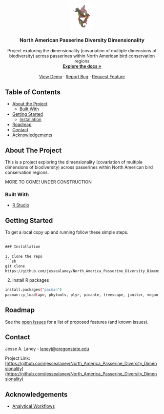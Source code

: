 <!-- PROJECT LOGO -->

<br />
<p align="center">
  <a href="https://github.com/jessealaney/North_America_Passerine_Diversity_Dimensionality">
    <img src="na_pass_logo.png" alt="Logo" width="80" height="80">
  </a>

  <h3 align="center">North American Passerine Diversity Dimensionality</h3>

  <p align="center">
    Project exploring the dimensionality (covariation of multiple dimensions of biodiversity) across passerines within North American bird conservation regions
    <br />
    <a href="https://github.com/jessealaney/North_America_Passerine_Diversity_Dimensionality"><strong>Explore the docs »</strong></a>
    <br />
    <br />
    <a href="https://github.com/jessealaney/North_America_Passerine_Diversity_Dimensionality">View Demo</a>
    ·
    <a href="https://github.com/jessealaney/North_America_Passerine_Diversity_Dimensionality/issues">Report Bug</a>
    ·
    <a href="https://github.com/jessealaney/North_America_Passerine_Diversity_Dimensionality/issues">Request Feature</a>
  </p>
</p>



<!-- TABLE OF CONTENTS -->
## Table of Contents

* [About the Project](#about-the-project)
  * [Built With](#built-with)
* [Getting Started](#getting-started)
  * [Installation](#installation)
* [Roadmap](#roadmap)
* [Contact](#contact)
* [Acknowledgements](#acknowledgements)


<!-- ABOUT THE PROJECT -->
## About The Project

This is a project exploring the dimensionality (covariation of multiple dimensions of biodiversity) across passerines within North American bird conservation regions.

MORE TO COME! UNDER CONSTRUCTION

### Built With

* [R Studio](https://rstudio.com/)


<!-- GETTING STARTED -->
## Getting Started

To get a local copy up and running follow these simple steps.
```

### Installation

1. Clone the repo
```sh
git clone https://github.com/jessealaney/North_America_Passerine_Diversity_Dimensionality.git
```
2. Install R packages
```sh
install.packages("pacman") 
pacman::p_load(ape, phytools, plyr, picante, treescape, janitor, vegan, pez, FD, classInt, tibble,phyloregion, data.table, tools, tidyr, dplyr)
```

<!-- ROADMAP -->
## Roadmap

See the [open issues](https://github.com/jessealaney/North_America_Passerine_Diversity_Dimensionality/issues) for a list of proposed features (and known issues).




<!-- CONTACT -->
## Contact

Jesse A. Laney - laneyj@oregonstate.edu

Project Link: [https://github.com/jessealaney/North_America_Passerine_Diversity_Dimensionality](https://github.com/jessealaney/North_America_Passerine_Diversity_Dimensionality)



<!-- ACKNOWLEDGEMENTS -->
## Acknowledgements

* [Analytical Workflows](https://github.com/analyticalworkflows)
